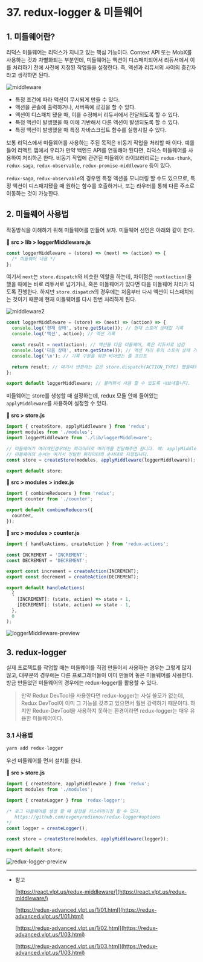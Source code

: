 # 37. redux-logger & 미들웨어

## 1. 미들웨어란?

리덕스 미들웨어는 리덕스가 지니고 있는 핵심 기능이다. Context API 또는 MobX를 사용하는 것과 차별화되는 부분인데, 미들웨어는 액션이 디스패치되어서 리듀서에서 이를 처리하기 전에 사전에 지정된 작업들을 설정한다. 즉, 액션과 리듀서의 사이의 중간자라고 생각하면 된다.

![middleware](https://user-images.githubusercontent.com/65386533/115142986-940b6e80-a07f-11eb-8fee-363a0b6b6a30.png)

- 특정 조건에 따라 액션이 무시되게 만들 수 있다.
- 액션을 콘솔에 출력하거나, 서버쪽에 로깅을 할 수 있다.
- 액션이 디스패치 됐을 때, 이를 수정해서 리듀서에서 전달되도록 할 수 있다.
- 특정 액션이 발생했을 때 이에 기반해서 다른 액션이 발생되도록 할 수 있다.
- 특정 액션이 발생했을 때 특정 자바스크립트 함수를 실행시킬 수 있다.

보통 리덕스에서 미들웨어를 사용하는 주된 목적은 비동기 작업을 처리할 때 이다. 예를 들어 리액트 앱에서 우리가 만약 백엔드 API를 연동해야 된다면, 리덕스 미들웨어를 사용하여 처리하곤 한다. 비동기 작업에 관련된 미들웨어 라이브러리로는 `redux-thunk`, `redux-saga`, `redux-observable`, `redux-promise-middleware` 등이 있다.

`redux-saga`, `redux-observable`의 경우엔 특정 액션을 모니터링 할 수도 있으므로, 특정 액션이 디스패치됐을 때 원하는 함수를 호출하거나, 또는 라우터를 통해 다른 주소로 이동하는 것이 가능한다.

## 2. 미들웨어 사용법

작동방식을 이해하기 위해 미들웨어를 만들어 보자. 미들웨어 선언은 아래와 같이 한다.

**📂 src > lib > loggerMiddleware.js**

```jsx
const loggerMiddleware = (store) => (next) => (action) => {
  /* 미들웨어 내용 */
};
```

여기서 `next`는 `store.dispatch`와 비슷한 역할을 하는데, 차이점은 `next(action)`을 했을 때에는 바로 리듀서로 넘기거나, 혹은 미들웨어가 있다면 다음 미들웨어 처리가 되도록 진행한다. 하지만 `store.dispatch`의 경우에는 처음부터 다시 액션이 디스패치되는 것이기 때문에 현재 미들웨어를 다시 한번 처리하게 된다.

![middleware2](https://user-images.githubusercontent.com/65386533/115142988-953c9b80-a07f-11eb-9140-7b4570d855c6.png)

```jsx
const loggerMiddleware = (store) => (next) => (action) => {
  console.log('현재 상태', store.getState()); // 현재 스토어 상태값 기록
  console.log('액션', action); // 액션 기록

  const result = next(action); // 액션을 다음 미들웨어, 혹은 리듀서로 넘김
  console.log('다음 상태', store.getState()); // 액션 처리 후의 스토어 상태 기록
  console.log('\n'); // 기록 구분을 위한 비어있는 줄 프린트

  return result; // 여기서 반환하는 값은 store.dispatch(ACTION_TYPE) 했을때의 결과로 설정됩니다
};

export default loggerMiddleware; // 불러와서 사용 할 수 있도록 내보내줍니다.
```

미들웨어는 store를 생성할 때 설정하는데, redux 모듈 안에 들어있는 `applyMiddleware`를 사용하여 설정할 수 있다.

**📂 src > store.js**

```jsx
import { createStore, applyMiddleware } from 'redux';
import modules from './modules';
import loggerMiddleware from './lib/loggerMiddleware';

// 미들웨어가 여러개인경우에는 파라미터로 여러개를 전달해주면 됩니다. 예: applyMiddleware(a,b,c)
// 미들웨어의 순서는 여기서 전달한 파라미터의 순서대로 지정됩니다.
const store = createStore(modules, applyMiddleware(loggerMiddleware));

export default store;
```

**📂 src > modules > index.js**

```jsx
import { combineReducers } from 'redux';
import counter from './counter';

export default combineReducers({
  counter,
});
```

**📂 src > modules > counter.js**

```jsx
import { handleActions, createAction } from 'redux-actions';

const INCREMENT = 'INCREMENT';
const DECREMENT = 'DECREMENT';

export const increment = createAction(INCREMENT);
export const decrement = createAction(DECREMENT);

export default handleActions(
  {
    [INCREMENT]: (state, action) => state + 1,
    [DECREMENT]: (state, action) => state - 1,
  },
  0
);
```

![loggerMiddleware-preview](https://user-images.githubusercontent.com/65386533/115142989-953c9b80-a07f-11eb-88c3-e030ba535e5b.gif)

## 3. redux-logger

실제 프로젝트를 작업할 때는 미들웨어를 직접 만들어서 사용하는 경우는 그렇게 많지 않고, 대부분의 경우에는 다른 프로그래머들이 이미 만들어 놓은 미들웨어를 사용한다. 방금 만들었던 미들웨어의 경우에는 redux-logger를 활용할 수 있다.

> 만약 Redux DevTool을 사용한다면 redux-logger는 사실 쓸모가 없는데, Redux DevTool이 이미 그 기능을 갖추고 있으면서 훨씬 강력하기 때문이다. 하지만 Redux-DevTool을 사용하지 못하는 환경이라면 redux-logger는 매우 유용한 미들웨어이다.

### 3.1 사용법

```jsx
yarn add redux-logger
```

우선 미들웨어를 먼저 설치를 한다.

**📂 src > store.js**

```jsx
import { createStore, applyMiddleware } from 'redux';
import modules from './modules';

import { createLogger } from 'redux-logger';

/* 로그 미들웨어를 생성 할 때 설정을 커스터마이징 할 수 있다.
   https://github.com/evgenyrodionov/redux-logger#options
*/
const logger = createLogger();

const store = createStore(modules, applyMiddleware(logger));

export default store;
```

![redux-logger-preview](https://user-images.githubusercontent.com/65386533/115142990-95d53200-a07f-11eb-96f6-36bb9cbe4317.gif)

---

- 참고

  [https://react.vlpt.us/redux-middleware/](https://react.vlpt.us/redux-middleware/)

  [https://redux-advanced.vlpt.us/1/01.html](https://redux-advanced.vlpt.us/1/01.html)

  [https://redux-advanced.vlpt.us/1/02.html](https://redux-advanced.vlpt.us/1/03.html)

  [https://redux-advanced.vlpt.us/1/03.html](https://redux-advanced.vlpt.us/1/03.html)
